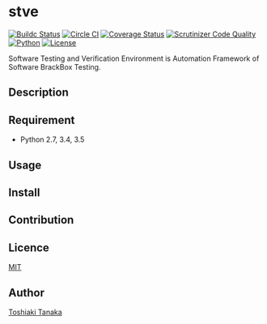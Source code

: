 # stve

[![Buildc Status](https://travis-ci.org/TE-ToshiakiTanaka/stve.svg?branch=master)](https://travis-ci.org/TE-ToshiakiTanaka/stve)
[![Circle CI](https://circleci.com/gh/TE-ToshiakiTanaka/stve.svg?style=shield&circle-token=%bdf82d163838fa4b778ba80070709726b18b7887)](https://circleci.com/gh/TE-ToshiakiTanaka/stve)
[![Coverage Status](https://coveralls.io/repos/github/TE-ToshiakiTanaka/stve/badge.svg?branch=master)](https://coveralls.io/github/TE-ToshiakiTanaka/stve?branch=master)
[![Scrutinizer Code Quality](https://scrutinizer-ci.com/g/TE-ToshiakiTanaka/stve/badges/quality-score.png?b=master)](https://scrutinizer-ci.com/g/TE-ToshiakiTanaka/stve/?branch=master)
[![Python](https://img.shields.io/badge/python-2.7-blue.svg)](https://www.python.org/download/releases/2.7/)
[![License](https://img.shields.io/badge/license-MIT-yellow.svg)](https://github.com/TE-ToshiakiTanaka/stve/blob/master/LICENSE)

Software Testing and Verification Environment is Automation Framework of Software BrackBox Testing.

## Description

## Requirement

- Python 2.7, 3.4, 3.5

## Usage

## Install

## Contribution

## Licence

[MIT](https://github.com/TE-ToshiakiTanaka/stve/blob/master/LICENSE)

## Author

[Toshiaki Tanaka](https://github.com/TE-ToshiakiTanaka)
